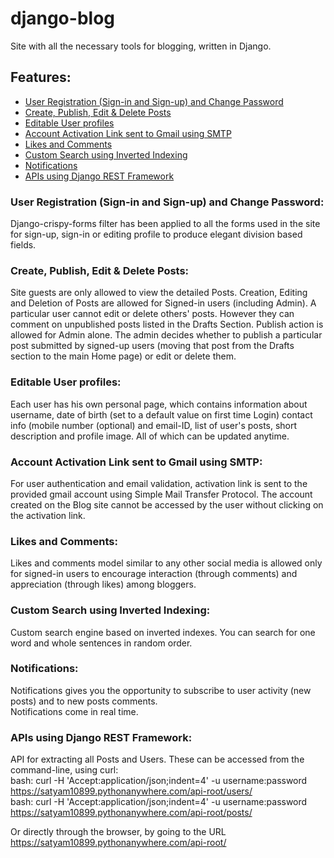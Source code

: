 # django-blog

Site with all the necessary tools for blogging, written in Django.

## Features:

- [User Registration (Sign-in and Sign-up) and Change Password](https://github.com/satyam-nitt18/django-blog/new/master?readme=1#user-registration-sign-in-and-sign-up)
- [Create, Publish, Edit & Delete Posts](https://github.com/satyam-nitt18/django-blog/new/master?readme=1#create-publish-edit--delete-posts)
- [Editable User profiles](https://github.com/satyam-nitt18/django-blog/new/master?readme=1#editable-user-profiles)
- [Account Activation Link sent to Gmail using SMTP](https://github.com/satyam-nitt18/django-blog/new/master?readme=1#account-activation-link-sent-to-gmail-using-smtp)
- [Likes and Comments](https://github.com/satyam-nitt18/django-blog/new/master?readme=1#likes-and-comments)
- [Custom Search using Inverted Indexing](https://github.com/satyam-nitt18/django-blog/new/master?readme=1#custom-search-using-inverted-indexing)
- [Notifications](https://github.com/satyam-nitt18/django-blog/new/master?readme=1#notifications)
- [APIs using Django REST Framework](https://github.com/satyam-nitt18/django-blog/new/master?readme=1#apis-using-django-rest-framework)

### User Registration (Sign-in and Sign-up) and Change Password:
Django-crispy-forms filter has been applied to all the forms used in the site for sign-up, sign-in or editing profile to produce elegant division based fields.

### Create, Publish, Edit & Delete Posts:
Site guests are only allowed to view the detailed Posts.
Creation, Editing and Deletion of Posts are allowed for Signed-in users (including Admin). A particular user cannot edit or delete others' posts. However they can comment on unpublished posts listed in the Drafts Section.
Publish action is allowed for Admin alone. The admin decides whether to publish a particular post submitted by signed-up users (moving that post from the Drafts section to the main Home page) or edit or delete them. 

### Editable User profiles:
Each user has his own personal page, which contains information about username, date of birth (set to a default value on first time Login) contact info (mobile number (optional) and email-ID, list of user's posts, short description and profile image.
All of which can be updated anytime.


### Account Activation Link sent to Gmail using SMTP:
For user authentication and email validation, activation link is sent to the provided gmail account using Simple Mail Transfer Protocol. The account created on the Blog site cannot be accessed by the user without clicking on the activation link.

### Likes and Comments:
Likes and comments model similar to any other social media is allowed only for signed-in users to encourage interaction (through comments) and appreciation (through likes) among bloggers.

### Custom Search using Inverted Indexing:
Custom search engine based on inverted indexes. You can search for one word and whole sentences in random order.
### Notifications:
Notifications gives you the opportunity to subscribe to user activity (new posts) and to new posts comments.  
Notifications come in real time.

### APIs using Django REST Framework:
API for extracting all Posts and Users.
These can be accessed from the command-line, using curl:  
bash: curl -H 'Accept:application/json;indent=4' -u username:password https://satyam10899.pythonanywhere.com/api-root/users/  
bash: curl -H 'Accept:application/json;indent=4' -u username:password https://satyam10899.pythonanywhere.com/api-root/posts/  

Or directly through the browser, by going to the URL https://satyam10899.pythonanywhere.com/api-root/  
